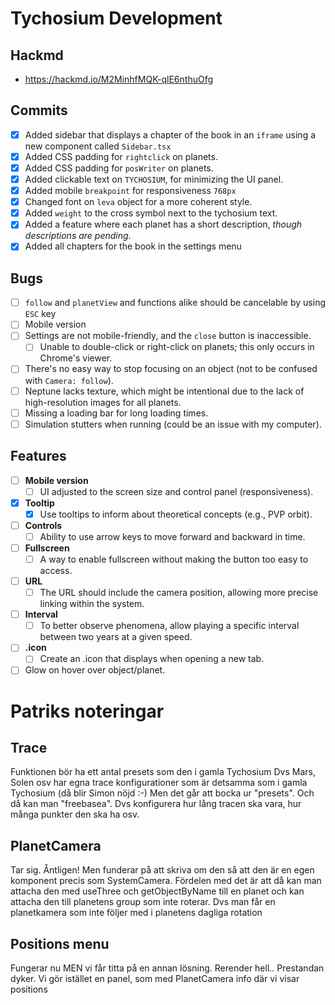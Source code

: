 # Tychosium Development

## Hackmd

- https://hackmd.io/M2MinhfMQK-qlE6nthuOfg

## Commits

- [x] Added sidebar that displays a chapter of the book in an `iframe` using a new component called `Sidebar.tsx`
- [x] Added CSS padding for `rightclick` on planets.
- [x] Added CSS padding for `posWriter` on planets.
- [x] Added clickable text on `TYCHOSIUM`, for minimizing the UI panel.
- [x] Added mobile `breakpoint` for responsiveness `768px`
- [x] Changed font on `leva` object for a more coherent style.
- [x] Added `weight` to the cross symbol next to the tychosium text.
- [x] Added a feature where each planet has a short description, _though descriptions are pending_.
- [x] Added all chapters for the book in the settings menu

## Bugs

- [ ] `follow` and `planetView` and functions alike should be cancelable by using `ESC` key
- [ ] Mobile version
- [ ] Settings are not mobile-friendly, and the `close` button is inaccessible.
  - [ ] Unable to double-click or right-click on planets; this only occurs in Chrome's viewer.
- [ ] There's no easy way to stop focusing on an object (not to be confused with `Camera: follow`).
- [ ] Neptune lacks texture, which might be intentional due to the lack of high-resolution images for all planets.
- [ ] Missing a loading bar for long loading times.
- [ ] Simulation stutters when running (could be an issue with my computer).

## Features

- [ ] **Mobile version**
  - [ ] UI adjusted to the screen size and control panel (responsiveness).
- [x] **Tooltip**
  - [x] Use tooltips to inform about theoretical concepts (e.g., PVP orbit).
- [ ] **Controls**
  - [ ] Ability to use arrow keys to move forward and backward in time.
- [ ] **Fullscreen**
  - [ ] A way to enable fullscreen without making the button too easy to access.
- [ ] **URL**
  - [ ] The URL should include the camera position, allowing more precise linking within the system.
- [ ] **Interval**
  - [ ] To better observe phenomena, allow playing a specific interval between two years at a given speed.
- [ ] **.icon**
  - [ ] Create an .icon that displays when opening a new tab.
- [ ] Glow on hover over object/planet.

# Patriks noteringar

## Trace

Funktionen bör ha ett antal presets som den i gamla Tychosium
Dvs Mars, Solen osv har egna trace konfigurationer som är detsamma som i gamla Tychosium (då blir Simon nöjd :-)
Men det går att bocka ur "presets". Och då kan man "freebasea". Dvs konfigurera hur lång tracen ska vara, hur många punkter den ska ha osv.

## PlanetCamera

Tar sig. Åntligen! Men funderar på att skriva om den så att den är en egen komponent precis som SystemCamera. Fördelen med det är att då kan man attacha den med useThree och getObjectByName till en planet och kan attacha den till planetens
group som inte roterar. Dvs man får en planetkamera som inte följer med i planetens dagliga rotation

## Positions menu

Fungerar nu MEN vi får titta på en annan lösning. Rerender hell.. Prestandan dyker.
Vi gör istället en panel, som med PlanetCamera info där vi visar positions

